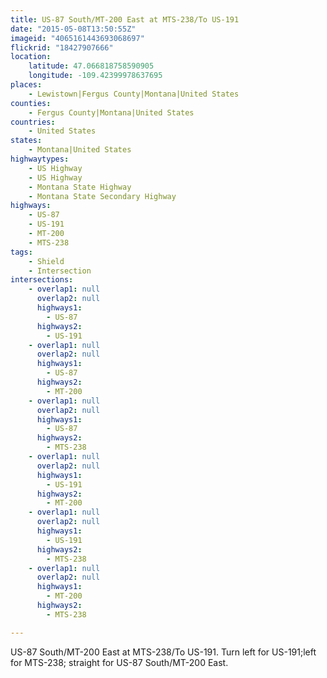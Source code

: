 ```yaml
---
title: US-87 South/MT-200 East at MTS-238/To US-191
date: "2015-05-08T13:50:55Z"
imageid: "4065161443693068697"
flickrid: "18427907666"
location:
    latitude: 47.066818758590905
    longitude: -109.42399978637695
places:
    - Lewistown|Fergus County|Montana|United States
counties:
    - Fergus County|Montana|United States
countries:
    - United States
states:
    - Montana|United States
highwaytypes:
    - US Highway
    - US Highway
    - Montana State Highway
    - Montana State Secondary Highway
highways:
    - US-87
    - US-191
    - MT-200
    - MTS-238
tags:
    - Shield
    - Intersection
intersections:
    - overlap1: null
      overlap2: null
      highways1:
        - US-87
      highways2:
        - US-191
    - overlap1: null
      overlap2: null
      highways1:
        - US-87
      highways2:
        - MT-200
    - overlap1: null
      overlap2: null
      highways1:
        - US-87
      highways2:
        - MTS-238
    - overlap1: null
      overlap2: null
      highways1:
        - US-191
      highways2:
        - MT-200
    - overlap1: null
      overlap2: null
      highways1:
        - US-191
      highways2:
        - MTS-238
    - overlap1: null
      overlap2: null
      highways1:
        - MT-200
      highways2:
        - MTS-238

---
```

US-87 South/MT-200 East at MTS-238/To US-191.  Turn left for US-191;left for MTS-238; straight for US-87 South/MT-200 East.